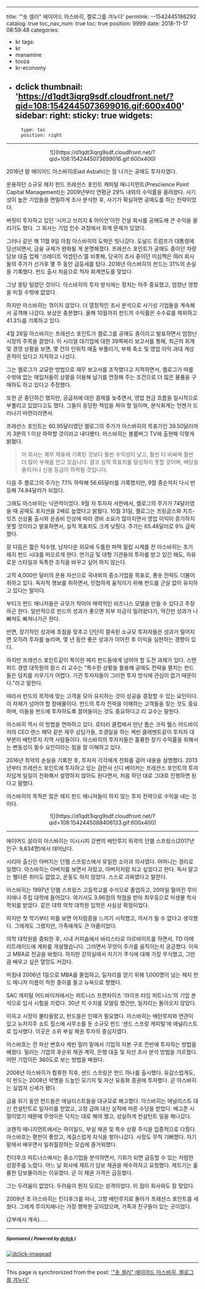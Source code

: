 
---
title: '"숏 셀러" 에이어드 아스바히, 켈로그를 겨누다'
permlink: --1542445186292
catalog: true
toc_nav_num: true
toc: true
position: 9999
date: 2018-11-17 08:59:48
categories:
- kr
tags:
- kr
- manamine
- tooza
- kr-economy
- dclick
thumbnail: 'https://d1qdt3iqrg9sdf.cloudfront.net/?qid=108:1542445073699016.gif:600x400'
sidebar:
    right:
        sticky: true
widgets:
    -
        type: toc
        position: right
---


<center>
![](https://d1qdt3iqrg9sdf.cloudfront.net/?qid=108:1542445073699016.gif:600x400)
</center>

2016년 말 에이어드 아스바히(Eiad Asbahi)는 잘 나가는 공매도 투자자였다.
  
운용하던 소규모 헤지 펀드 프레션스 포인트 캐피털 매니지먼트(Prescience Point Capital Management)는 2009년부터 연평균 29% 내외의 수익률을 올려왔다. 사기성이 높은 기업들을 면밀하게 조사 분석한 후, 사기가 확실하면 공매도를 하는 전략이었다. 
  
버핏이 투자하고 있던 ‘시카고 브리지 & 아이언’이란 건설 회사를 공매도해 큰 수익을 올리기도 했다. 그 회사는 기업 인수 과정에서 회계 문제가 있었다.
  
그러나 같은 해 11월 9일 아침 아스바히의 도박은 빗나갔다. 도널드 트럼프가 대통령에 당선되면서, 금융 규제가 완화될 게 분명해졌다. 프레션스 포인트가 공매도 중이던 차량 담보 대출 업체 ‘크레디트 억셉턴스’를 비롯해, 당국이 조사 중이던 미심쩍은 여러 회사들의 주가가 선거후 몇 주 동안 급등세를 탔다. 2016년 아스바히의 펀드는 31%의 손실을 기록했다. 펀드 출시 처음으로 적자 회계연도를 맞았다. 
  
그냥 몽탕 털렸던 것이다. 아스바히의 투자 방식에는 정치는 아주 중요했고, 엄청난 영향을 미칠 수밖에 없었다. 
  
하지만 아스바히는 꺾이지 않았다. 더 열정적인 조사 분석으로 사기성 기업들을 계속해서 공격해 나갔다. 보상은 충분했다. 올해 10월까지 펀드의 수익률은 수수료를 제외하고 41.3%를 기록하고 있다. 
  
4월 26일 아스바히는 프레션스 포인트가 켈로그를 공매도 중이라고 발표하면서 엄청난 시장의 주목을 끌었다. 이 시리얼 대기업에 대한 39쪽짜리 보고서를 통해, 최근의 회계 및 경영 상황을 보면, 몇 건의 인위적 매출 부풀리기, 부채 축소 및 영업 이익 과대 계상 흔적이 있다고 지적하고 나섰다.
  
그는 켈로그가 교묘한 방법으로 재무 보고서를 조작했다고 지적하면서, 켈로그가 따를 수밖에 없는 매입처들의 상황을 이용해 납기를 연장해 주는 조건으로 더 많은 물품을 구매하도 하고 있다고 주장했다.
  
또한 곧 중단하긴 했지만, 공급처에 대한 결제를 늦추면서, 영업 현금 흐름을 일시적으로 부풀리고 있었다고도 했다. 그들이 응당한 책임을 져야 할 일이며, 분식회계는 언젠가 드러나기 마련이라면서.
  
프레션스 포인트는 60.95달러였던 켈로그의 주가가 아스바히의 목표가인 39.50달러까지 3분의 1 이상 하락할 것이라고 내다봤다. 아스바히는 블룸버그 TV에 출현해 이렇게 밝혔다.
  
>이 회사는 재무 제표에 기록된 것보다 훨씬 수익성이 낮고, 훨씬 더 비싸며 훨씬 더 많이 부채를 안고 있습니다. 결코 실적 목표치를 달성하지 못할 것이며, 배당을 줄이거나 신용 등급이 하락될 것입니다. 
  
다음 주 켈로그의 주가는 7.1% 하락해 56.65달러를 기록했지만, 9월 중순까지 다시 반등해 74.84달러가 되었다.
  
그래도 아스바히는 낙관적이었다. 9월 자 투자자 서한에서, 켈로그의 주가가 74달러였을 때 공매도 포지션을 2배로 높였다고 밝혔다. 10월 31일, 켈로그는 프링글스와 치즈-잇츠 신상품 출시와 운송비 인상에 따라 경비 소요가 많아지면서 영업 이익이 증가하지 못할 것이라고 발표하면서, 실적 목표치도 크게 낮췄다. 주가는 65.48달러로 9% 급락했다. 
  
잘 다듬은 짧은 턱수염, 남자다운 외모에 두툼한 파텍 필립 시계를 찬 아스바히는 초기 헤지 펀드 시대를 떠오르게 한다. 연기금 및 대형 기관들의 투자를 받고 있긴 해도, 자유로운 스타일과 독특한 조직을 바꾸고 싶어 하지 않는다. 
  
고작 4,000만 달러의 운용 자산으로 국내외의 중소기업을 목표로, 롱숏 전략도 더불어 취하고 있다. 독자적 행보를 취하면서, 민첩하게 움직이기 위해 펀드를 군살 없이 유지하고 있다는 말이다.
  
부티크 펀드 매니저들은 규모가 작아야 매력적인 비즈니스 모델을 만들 수 있다고 주장하곤 한다. 일반적으로 펀드의 성과가 좋으면 외부 자금이 밀려왔다가, 약간만 성과가 나빠져도 빠져나가곤 한다. 
  
반면, 장기적인 성과에 초점을 맞추고 단단히 결속된 소규모 투자자들은 성과가 떨어지면 오히려 투자를 늘리며, 몇 년 동안 좋은 성과가 이어진 후 이익을 실현하는 경향이 있다. 
  
하지만 프레션스 포인트같이 특이한 헤지 펀드들에게 넘어야 할 도전 과제가 있다. 스탠퍼드 경영 대학원의 찰스 리 교수는 "특수한 상황을 활용해 공매도 전략을 펼치는 펀드들은 덩치를 키우기가 어렵다. 기관 투자자들이 그러한 투자 방식에 관심이 없기 때문이다."라고 말한다.
  
따라서 펀드의 목적에 맞는 고객을 모아 유지하는 것이 성공을 결정할 수 있는 요인이다. 이 차체가 넘어야 할 장애물이다. 펀드의 투자 전략을 이해하는 고객들을 찾는 것도 중요하며, 이들을 펀드에 투자하도록 끌어들이는 것도 중요하다고 리 교수는 말한다.
  
아스바히 역시 이 방법을 연마하고 있다. 로터리 클럽에서 만난 톰슨 크릭 웰스 어드바이저의 CEO 랜스 패덕 같은 재무 상담가들, 조경일을 하는 케빈 클레멘트같이 투자자 대부분이 배턴루지 지역 사람들이다. 아스바히의 투자자들은 훌륭한 장기 수익률을 위해서는 변동성이 필수 요인이라는 점을 잘 이해하고 있다.
  
2016년 최악의 손실을 기록한 후, 투자자 각각에게 전화를 걸어 내용을 설명했다. 2013년부터 프레션스 포인트에 투자하고 있는 검안사 신디 베이커는 프레션스 포인트의 투자자답게 일일이 전화해서 설명하지 않아도 된다면서, 처음 하던 대로 그대로 진행하면 된다고 말했다. 
  
아스바히의 목적은 많은 헤지 펀드 매니저들이 하지 않는 투자 전략으로 수익을 내는 것이다. 

<center>
![](https://d1qdt3iqrg9sdf.cloudfront.net/?qid=108:1542445088406133.gif:600x400)
</center>
  
----
  
에이어드 살라히 아스바히는 미시시피 강변의 배턴루지 외곽의 던햄 스프링스(2017년 인구: 9,834명)에서 태어났다.
  
시리아 출신인 아버지는 던햄 스프링스에서 유일한 소아과 의사였다. 어머니는 경리로 일했다. 아스바히는 아버지를 보면서 자랐고, 아버지처럼 되고 싶었다고 한다. 독서 말고는 별다른 취미도 없었고, 운동도 하지 않았다. 스스로 괴짜였다고 말한다.
  
아스바히는 1997년 던햄 스프링스 고등학교를 수석으로 졸업하고, 20마일 떨어진 루이지애나 주립 대학에 들어갔다. 여기서도 3.96점의 학점을 받아 최우등으로 미생물 학사 학위를 받았다. 같은 대학 의학 대학원 입학은 사실상 확정이었다. 
  
하지만 첫 학기부터 피를 보면 어지럼증을 느끼기 시작했고, 의사가 될 수 없다고 생각했다. 그에게도 그랬지만, 가족에게도 큰 아픔이었다. 
  
의학 대학원을 중퇴한 후, 시내 커피숍에서 바리스타로 아르바이트를 하면서, TD 아메리트레이드에 계좌를 개설했습니다. 그러면서 무엇이 주가를 움직이는지 궁금했다. 이윽고 MBA로 전공을 바꿨다. 하지만 강의실에서 자기가 주식에 대해 가장 무식했고, 그만큼 배우고 싶은 열망도 커갔다. 
  
마침내 2006년 1등으로 MBA를 졸업하고, 일자리를 얻기 위해 1,000명이 넘는 헤지 펀드 매니저 이름이 적힌 종이를 들고 뉴욕으로 향했다.
  
SAC 캐피털 어드바이저에서는 피트니스 프랜차이즈 '라이프 타임 피트니스'의 기업 분석으로 입사 시험을 치렀다. 30년 치 수치를 모델링 했건만, 일자리는 돌아오지 않았다.
  
이윽고 시장이 불타올랐고, 펀드들은 인재가 필요했다. 아스바히는 배턴루지와 연관이 있고 뉴저지주 쇼트 힐스에 사무소를 둔 소규모 펀드 ‘샌드 스프링 캐피털’에 애널리스트로 입사했다. 이곳은 소위 부실 채권 투자의 중심지였다.
  
아스바흐는 전 파산 변호사 케빈 밀러 밑에서 기업의 자본 구조 전반에 투자하는 방법을 배웠다. 밀러는 기업의 후순위 채권 계약, 은행 대출 및 자산 조사 분석 방법을 가르쳤다. 어떤 기업이든 360도로 보는 방법을 배웠다.
  
2006년 아스바히가 합류한 직후, 샌드 스프링은 펀드 하나를 출시했다. 유감스럽게도, 이 펀드는 2008년 악명을 드높인 모기지 및 자산 유동화 증권에 투자했다. 곧 아스바히는 실업자 신세가 됐다.
  
금융 위기 동안 펀드들은 애널리스트들을 대규모로 해고했다. 아스바히는 애널리스트 대신 컨설턴트로 일자리를 얻었고, 고정 급여 대신 실적에 따른 수당을 받았다. 배고픈 시절이었기 때문에 무엇이든 닥치는 대로 해야 했고, 성실하게 컨설턴트 일을 해나갔다. 
  
코헨직 매니지먼트에서는 하이일드, 부실 채권 및 특수 상황 주식을 집중적으로 다뤘다. 아스바흐는 평판이 좋았고, 게걸스럽게 지식을 쌓아나갔다. 사장도 무척 기뻐했다. 자기 밑에서 배우면서 일취월장하는 모습에 즐거워했다. 
  
킨더후크 파트너스에서는 중소기업을 분석하면서, 기회가 되면 급등할 수 있는 저렴한 성장주를 노렸다. 어느 날 회사에 제트기 담보 채권을 매수하자고 요청했다. 제트기는 훌륭한 담보물이라는 이유였다. 곧 이 채권 가격은 급등했다.
  
그는 두려움이 없었다. 두려움이 뭔지 모르는 성격이었다. 이 점이 회사와도 잘 맞았다.
  
2009년 초 아스바히는 킨더후크를 떠나, 고향 배턴루지로 돌아가 프레션스 포인트를 세웠다. 그에게 루이지애나는 가장 행복한 곳이었으며, 가족과 친구들이 있는 곳이었다. 
  
(2부에서 계속).....

---

#####  <sub> **Sponsored ( Powered by [dclick](https://www.dclick.io) )** </sub>
[![dclick-imagead](https://steemitimages.com/0x0/https://s3.ap-northeast-2.amazonaws.com/dclick/image/kws4679/1541171010516.jpeg)](https://api.dclick.io/v1/c?x=eyJhbGciOiJIUzI1NiIsInR5cCI6IkpXVCJ9.eyJjIjoicGl1cy5waXVzIiwicyI6Ii0tMTU0MjQ0NTE4NjI5MiIsImEiOlsiaS0xOCJdLCJ1cmwiOiJodHRwczovL2tyLnRyaXBzdGVlbS5jb20iLCJpYXQiOjE1NDI0NDUxODYsImV4cCI6MTg1NzgwNTE4Nn0.nAw1s6icvnhx2XhIu9dLwl9SJlgYTqGgEr-QdTHwkPY)

- - -

This page is synchronized from the post: ['"숏 셀러" 에이어드 아스바히, 켈로그를 겨누다'](https://steemit.com/@pius.pius/--1542445186292)
